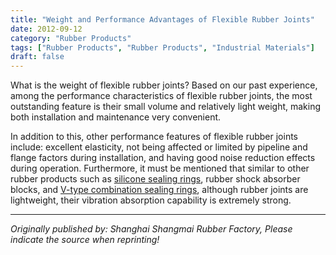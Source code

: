 ```yaml
---
title: "Weight and Performance Advantages of Flexible Rubber Joints"
date: 2012-09-12
category: "Rubber Products"
tags: ["Rubber Products", "Rubber Products", "Industrial Materials"]
draft: false
---
```


What is the weight of flexible rubber joints? Based on our past experience, among the performance characteristics of flexible rubber joints, the most outstanding feature is their small volume and relatively light weight, making both installation and maintenance very convenient.

In addition to this, other performance features of flexible rubber joints include: excellent elasticity, not being affected or limited by pipeline and flange factors during installation, and having good noise reduction effects during operation. Furthermore, it must be mentioned that similar to other rubber products such as [silicone sealing rings](http://www.smpolymer.com/), rubber shock absorber blocks, and [V-type combination sealing rings](http://www.smpolymer.com/xiangjiaozhipin/130/), although rubber joints are lightweight, their vibration absorption capability is extremely strong.

---

*Originally published by: Shanghai Shangmai Rubber Factory, Please indicate the source when reprinting!*
